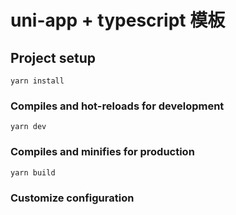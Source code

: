 # uni-app + typescript 模板

## Project setup

```
yarn install
```

### Compiles and hot-reloads for development

```
yarn dev
```

### Compiles and minifies for production

```
yarn build
```

### Customize configuration
